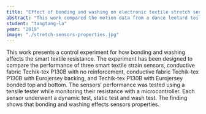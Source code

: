 ```yaml
---
title: "Effect of bonding and washing on electronic textile stretch sensor properties"
abstract: "This work compared the motion data from a dance leotard toile designed with sensor groupings and Vicon motion capture system to examine the sensor placement on the body."
student: "tangtang-la"
year: "2019"
image: "./stretch-sensors-properties.jpg"
---
```

This work presents a control experiment for how bonding and washing affects the smart textile resistance. The experiment has been designed to compare the performance of three smart textile strain sensors, conductive fabric Techik-tex P130B with no reinforcement, conductive fabric Techik-tex P130B with Eurojersey backing, and Techik-tex P130B with Eurojersey bonded top and bottom. The sensors’ performance was tested using a tensile tester while monitoring their resistance with a microcontroller. Each sensor underwent a dynamic test, static test and wash test. The finding shows that bonding and washing effects sensors properties.
